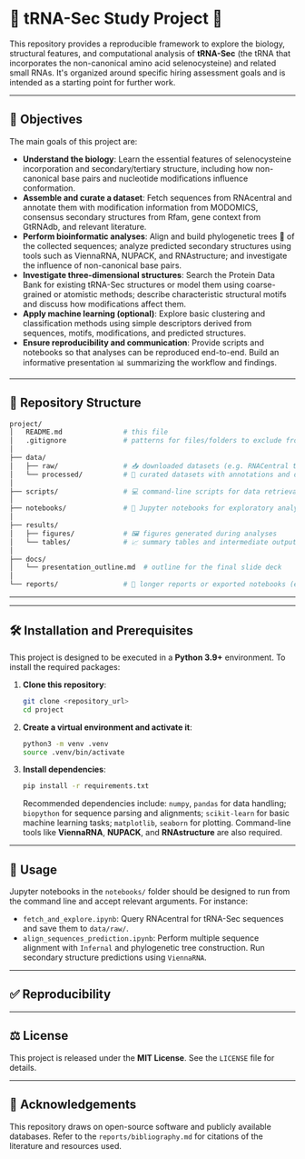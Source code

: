 # 🧬 tRNA-Sec Study Project 🔬

This repository provides a reproducible framework to explore the biology, structural features, and computational analysis of **tRNA-Sec** (the tRNA that incorporates the non-canonical amino acid selenocysteine) and related small RNAs. It's organized around specific hiring assessment goals and is intended as a starting point for further work.

---

## 🎯 Objectives

The main goals of this project are:

-   **Understand the biology**: Learn the essential features of selenocysteine incorporation and secondary/tertiary structure, including how non-canonical base pairs and nucleotide modifications influence conformation.
-   **Assemble and curate a dataset**: Fetch sequences from RNAcentral and annotate them with modification information from MODOMICS, consensus secondary structures from Rfam, gene context from GtRNAdb, and relevant literature.
-   **Perform bioinformatic analyses**: Align and build phylogenetic trees 🌳 of the collected sequences; analyze predicted secondary structures using tools such as ViennaRNA, NUPACK, and RNAstructure; and investigate the influence of non-canonical base pairs.
-   **Investigate three-dimensional structures**: Search the Protein Data Bank for existing tRNA-Sec structures or model them using coarse-grained or atomistic methods; describe characteristic structural motifs and discuss how modifications affect them.
-   **Apply machine learning (optional)**: Explore basic clustering and classification methods using simple descriptors derived from sequences, motifs, modifications, and predicted structures.
-   **Ensure reproducibility and communication**: Provide scripts and notebooks so that analyses can be reproduced end-to-end. Build an informative presentation 📊 summarizing the workflow and findings.

---

## 📁 Repository Structure

```bash
project/
│   README.md               # this file
│   .gitignore              # patterns for files/folders to exclude from version control
│
├── data/
│   ├── raw/                # 📥 downloaded datasets (e.g. RNACentral tRNA-Sec sequences modification table)
│   └── processed/          # 🧼 curated datasets with annotations and derived features
│
├── scripts/                # 💻 command-line scripts for data retrieval, cleaning and analysis
│
├── notebooks/              # 📝 Jupyter notebooks for exploratory analyses, alignments and visualisation
│
├── results/
│   ├── figures/            # 🖼️ figures generated during analyses
│   └── tables/             # 📈 summary tables and intermediate outputs
│
├── docs/
│   └── presentation_outline.md  # outline for the final slide deck
│
└── reports/                # 📄 longer reports or exported notebooks (e.g. PDF or markdown)
```

---

---

## 🛠️ Installation and Prerequisites

This project is designed to be executed in a **Python 3.9+** environment. To install the required packages:

1.  **Clone this repository**:
    ```bash
    git clone <repository_url>
    cd project
    ```
2.  **Create a virtual environment and activate it**:
    ```bash
    python3 -m venv .venv
    source .venv/bin/activate
    ```
3.  **Install dependencies**:
    ```bash
    pip install -r requirements.txt
    ```
    Recommended dependencies include: `numpy`, `pandas` for data handling; `biopython` for sequence parsing and alignments; `scikit-learn` for basic machine learning tasks; `matplotlib`, `seaborn` for plotting. Command-line tools like **ViennaRNA**, **NUPACK**, and **RNAstructure** are also required.

---

## 🚀 Usage

Jupyter notebooks in the `notebooks/` folder should be designed to run from the command line and accept relevant arguments. For instance:

-   `fetch_and_explore.ipynb`: Query RNAcentral for tRNA-Sec sequences and save them to `data/raw/`.
-   `align_sequences_prediction.ipynb`: Perform multiple sequence alignment with `Infernal` and phylogenetic tree construction. Run secondary structure predictions using `ViennaRNA`.

---

## ✅ Reproducibility


---

## ⚖️ License

This project is released under the **MIT License**. See the `LICENSE` file for details.

---

## 🙏 Acknowledgements

This repository draws on open-source software and publicly available databases. Refer to the `reports/bibliography.md` for citations of the literature and resources used.






